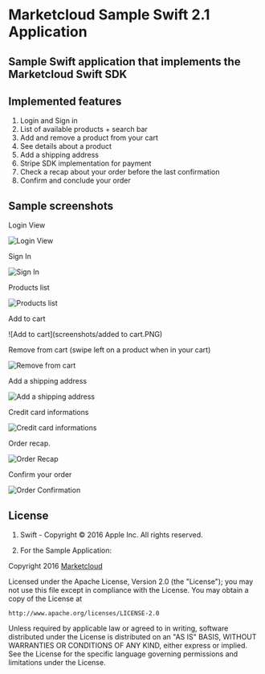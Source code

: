 # Marketcloud Sample Swift 2.1 Application

## Sample Swift application that implements the Marketcloud Swift SDK ##

## Implemented features ##

1. Login and Sign in
2. List of available products + search bar
3. Add and remove a product from your cart
4. See details about a product
5. Add a shipping address
6. Stripe SDK implementation for payment
7. Check a recap about your order before the last confirmation
8. Confirm and conclude your order

## Sample screenshots ##

Login View 

![Login View](screenshots/login.PNG)

Sign In

![Sign In](screenshots/registrazione.PNG)

Products list

![Products list](screenshots/products.PNG)

Add to cart

![Add to cart](screenshots/added to cart.PNG)

Remove from cart (swipe left on a product when in your cart)

![Remove from cart](screenshots/removeCart.PNG)

Add a shipping address

![Add a shipping address](screenshots/shipping.PNG)

Credit card informations

![Credit card informations](screenshots/creditCard.PNG)

Order recap.

![Order Recap](screenshots/recap.PNG)

Confirm your order

![Order Confirmation](screenshots/end.PNG)


## License ##

1. Swift - Copyright © 2016 Apple Inc. All rights reserved.

2. For the Sample Application:

Copyright 2016 [Marketcloud](http://www.marketcloud.it)

Licensed under the Apache License, Version 2.0 (the "License");
you may not use this file except in compliance with the License.
You may obtain a copy of the License at

    http://www.apache.org/licenses/LICENSE-2.0

Unless required by applicable law or agreed to in writing, software
distributed under the License is distributed on an "AS IS" BASIS,
WITHOUT WARRANTIES OR CONDITIONS OF ANY KIND, either express or implied.
See the License for the specific language governing permissions and
limitations under the License.
